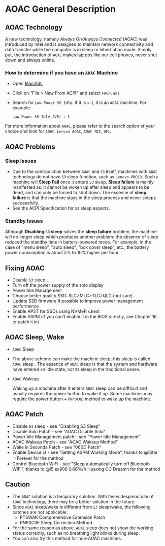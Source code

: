 # AOAC General Description

## AOAC Technology

A new technology, namely *Always On/Always Connected* (AOAC) was introduced by Intel and is designed to maintain network connectivity and data transfer while the computer is in sleep or hibernation mode. Simply put, the introduction of `AOAC` makes laptops like our cell phones, never shut down and always online.

### How to determine if you have an `AOAC` Machine

- Open [MaciASL](https://github.com/acidanthera/MaciASL/releases)
- Click on "File > New From ACPI" and select `FACP.aml`
- Search for `Low Power S0 Idle`. If it is = `1`, it is an `AOAC` machine. For example:

  ```asl
  Low Power S0 Idle (V5) : 1
  ```

For more information about `AOAC`, please refer to the search option of your choice and look for `AOAC`, `Lenovo AOAC`, `AOAC NIC`, etc.

## AOAC Problems

### Sleep Issues

- Due to the contradiction between `AOAC` and `S3` itself, machines with `AOAC` technology do not have `S3` sleep function, such as `Lenovo PRO13`. Such a machine will **Sleep Fail** once it enters `S3` sleep. **Sleep failure** is mainly manifested as: it cannot be woken up after sleep and appears to be dead, and can only be forced to shut down. The essence of **sleep failure** is that the machine stays in the sleep process and never sleeps successfully.
- See the ACPI Specification for `S3` sleep aspects.

### Standby Issues

Although **Disabling `S3` sleep** solves the **sleep failure** problem, the machine will no longer sleep which produces another problem: the absence of sleep reduced the standby time in battery-powered mode. For example, in the case of "menu sleep", "auto sleep", "box cover sleep", etc., the battery power consumption is about 5% to 10% higher per hour.

## Fixing AOAC

- Disable `S3` sleep
- Turn off the power supply of the solo display
- Power Idle Management
- Choose better quality SSD: SLC>MLC>TLC>QLC (not sure)
- Update SSD firmware if possible to improve power management performance
- Enable APST for SSDs using NVMeFix.kext
- Enable ASPM (if you can't enable it in the BIOS directly, see Chapter 16 to patch it in)

## AOAC Sleep, Wake

- `AOAC` Sleep
- The above scheme can make the machine sleep, this sleep is called `AOAC` sleep . The essence of `AOAC` sleep is that the system and hardware have entered an idle state, not `S3` sleep in the traditional sense.

- `AOAC` Wakeup

  Waking up a machine after it enters `AOAC` sleep can be difficult and usually requires the power button to wake it up. Some machines may require the power button + `PNP0C0D` method to wake up the machine.

## AOAC Patch

- Disable `S3` sleep - see "Disabling S3 Sleep"
- Disable Solo Patch - see "AOAC Disable Solo"
- Power Idle Management patch - see "Power Idle Management"
- AOAC Wakeup Patch - see "AOAC Wakeup Method"
- Wake in Seconds Patch - see "060D Patch"
- Enable Device LI - see "Setting ASPM Working Mode", thanks to @iStar丶Forever for the method
- Control Bluetooth WIFI - see "Sleep automatically turn off Bluetooth WIFI", thanks to @i5 ex900 0.66%/h Huaxing OC Dreamn for the method

## Caution

- The `AOAC` solution is a temporary solution. With the widespread use of `AOAC` technology, there may be a better solution in the future.
- Since `AOAC` sleep/wake is different from `S3` sleep/wake, the following patches are not applicable:
  - PTSWAK Comprehensive Extension Patch
  - PNP0C0E Sleep Correction Method
- For the same reason as above, `AOAC` sleep does not show the working status correctly, such as no breathing light blinks during sleep.
- You can also try this method for non-AOAC machines.
